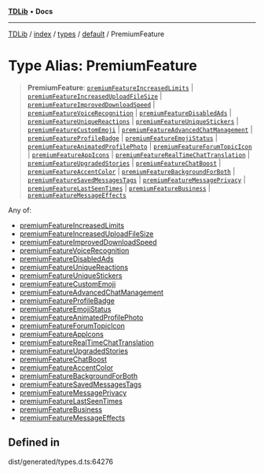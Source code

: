 [**TDLib**](../../../../../../README.md) • **Docs**

***

[TDLib](../../../../../../modules.md) / [index](../../../../../README.md) / [types](../../../README.md) / [default](../README.md) / PremiumFeature

# Type Alias: PremiumFeature

> **PremiumFeature**: [`premiumFeatureIncreasedLimits`](premiumFeatureIncreasedLimits.md) \| [`premiumFeatureIncreasedUploadFileSize`](premiumFeatureIncreasedUploadFileSize.md) \| [`premiumFeatureImprovedDownloadSpeed`](premiumFeatureImprovedDownloadSpeed.md) \| [`premiumFeatureVoiceRecognition`](premiumFeatureVoiceRecognition.md) \| [`premiumFeatureDisabledAds`](premiumFeatureDisabledAds.md) \| [`premiumFeatureUniqueReactions`](premiumFeatureUniqueReactions.md) \| [`premiumFeatureUniqueStickers`](premiumFeatureUniqueStickers.md) \| [`premiumFeatureCustomEmoji`](premiumFeatureCustomEmoji.md) \| [`premiumFeatureAdvancedChatManagement`](premiumFeatureAdvancedChatManagement.md) \| [`premiumFeatureProfileBadge`](premiumFeatureProfileBadge.md) \| [`premiumFeatureEmojiStatus`](premiumFeatureEmojiStatus.md) \| [`premiumFeatureAnimatedProfilePhoto`](premiumFeatureAnimatedProfilePhoto.md) \| [`premiumFeatureForumTopicIcon`](premiumFeatureForumTopicIcon.md) \| [`premiumFeatureAppIcons`](premiumFeatureAppIcons.md) \| [`premiumFeatureRealTimeChatTranslation`](premiumFeatureRealTimeChatTranslation.md) \| [`premiumFeatureUpgradedStories`](premiumFeatureUpgradedStories.md) \| [`premiumFeatureChatBoost`](premiumFeatureChatBoost.md) \| [`premiumFeatureAccentColor`](premiumFeatureAccentColor.md) \| [`premiumFeatureBackgroundForBoth`](premiumFeatureBackgroundForBoth.md) \| [`premiumFeatureSavedMessagesTags`](premiumFeatureSavedMessagesTags.md) \| [`premiumFeatureMessagePrivacy`](premiumFeatureMessagePrivacy.md) \| [`premiumFeatureLastSeenTimes`](premiumFeatureLastSeenTimes.md) \| [`premiumFeatureBusiness`](premiumFeatureBusiness.md) \| [`premiumFeatureMessageEffects`](premiumFeatureMessageEffects.md)

Any of:
- [premiumFeatureIncreasedLimits](premiumFeatureIncreasedLimits.md)
- [premiumFeatureIncreasedUploadFileSize](premiumFeatureIncreasedUploadFileSize.md)
- [premiumFeatureImprovedDownloadSpeed](premiumFeatureImprovedDownloadSpeed.md)
- [premiumFeatureVoiceRecognition](premiumFeatureVoiceRecognition.md)
- [premiumFeatureDisabledAds](premiumFeatureDisabledAds.md)
- [premiumFeatureUniqueReactions](premiumFeatureUniqueReactions.md)
- [premiumFeatureUniqueStickers](premiumFeatureUniqueStickers.md)
- [premiumFeatureCustomEmoji](premiumFeatureCustomEmoji.md)
- [premiumFeatureAdvancedChatManagement](premiumFeatureAdvancedChatManagement.md)
- [premiumFeatureProfileBadge](premiumFeatureProfileBadge.md)
- [premiumFeatureEmojiStatus](premiumFeatureEmojiStatus.md)
- [premiumFeatureAnimatedProfilePhoto](premiumFeatureAnimatedProfilePhoto.md)
- [premiumFeatureForumTopicIcon](premiumFeatureForumTopicIcon.md)
- [premiumFeatureAppIcons](premiumFeatureAppIcons.md)
- [premiumFeatureRealTimeChatTranslation](premiumFeatureRealTimeChatTranslation.md)
- [premiumFeatureUpgradedStories](premiumFeatureUpgradedStories.md)
- [premiumFeatureChatBoost](premiumFeatureChatBoost.md)
- [premiumFeatureAccentColor](premiumFeatureAccentColor.md)
- [premiumFeatureBackgroundForBoth](premiumFeatureBackgroundForBoth.md)
- [premiumFeatureSavedMessagesTags](premiumFeatureSavedMessagesTags.md)
- [premiumFeatureMessagePrivacy](premiumFeatureMessagePrivacy.md)
- [premiumFeatureLastSeenTimes](premiumFeatureLastSeenTimes.md)
- [premiumFeatureBusiness](premiumFeatureBusiness.md)
- [premiumFeatureMessageEffects](premiumFeatureMessageEffects.md)

## Defined in

dist/generated/types.d.ts:64276
